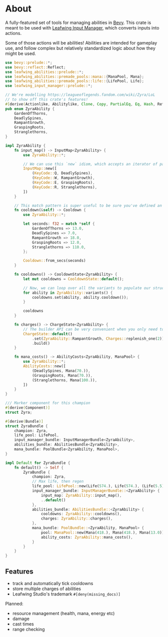 # About

A fully-featured set of tools for managing abilities in [Bevy](https://bevyengine.org/).
This crate is meant to be used with [Leafwing Input Manager](https://github.com/leafwing-studios/leafwing-input-manager), which converts inputs into actions.

Some of those actions will be abilities!
Abilities are intended for gameplay use, and follow complex but relatively standardized logic about how they might be used.

```rust
use bevy::prelude::*;
use bevy::reflect::Reflect;
use leafwing_abilities::prelude::*;
use leafwing_abilities::premade_pools::mana::{ManaPool, Mana};
use leafwing_abilities::premade_pools::life::{LifePool, Life};
use leafwing_input_manager::prelude::*;

// We're modelling https://leagueoflegends.fandom.com/wiki/Zyra/LoL
// to show off this crate's features!
#[derive(Actionlike, Abilitylike, Clone, Copy, PartialEq, Eq, Hash, Reflect)]
pub enum ZyraAbility {
    GardenOfThorns,
    DeadlySpines,
    RampantGrowth,
    GraspingRoots,
    Stranglethorns,
}

impl ZyraAbility {
    fn input_map() -> InputMap<ZyraAbility> {
        use ZyraAbility::*;

        // We can use this `new` idiom, which accepts an iterator of pairs
        InputMap::new([
            (KeyCode::Q, DeadlySpines),
            (KeyCode::W, RampantGrowth),
            (KeyCode::E, GraspingRoots),
            (KeyCode::R, Stranglethorns),
        ])
    }

    // This match pattern is super useful to be sure you've defined an attribute for every variant
    fn cooldown(&self) -> Cooldown {
        use ZyraAbility::*;

        let seconds: f32 = match *self {
            GardenOfThorns => 13.0,
            DeadlySpines => 7.0,
            RampantGrowth => 18.0,
            GraspingRoots => 12.0,
            Stranglethorns => 110.0,
        };

        Cooldown::from_secs(seconds)
    }

    fn cooldowns() -> CooldownState<ZyraAbility> {
        let mut cooldowns = CooldownState::default();

        // Now, we can loop over all the variants to populate our struct
        for ability in ZyraAbility::variants() {
            cooldowns.set(ability, ability.cooldown());
        }

        cooldowns
    }

    fn charges() -> ChargeState<ZyraAbility> {
        // The builder API can be very convenient when you only need to set a couple of values
        ChargeState::default()
            .set(ZyraAbility::RampantGrowth, Charges::replenish_one(2))
            .build()
    }

    fn mana_costs() -> AbilityCosts<ZyraAbility, ManaPool> {
        use ZyraAbility::*;
        AbilityCosts::new([
            (DeadlySpines, Mana(70.)),
            (GraspingRoots, Mana(70.)),
            (Stranglethorns, Mana(100.)),
        ])
    }
}

/// Marker component for this champion
#[derive(Component)]
struct Zyra;

#[derive(Bundle)]
struct ZyraBundle {
    champion: Zyra,
    life_pool: LifePool,
    input_manager_bundle: InputManagerBundle<ZyraAbility>,
    abilities_bundle: AbilitiesBundle<ZyraAbility>,
    mana_bundle: PoolBundle<ZyraAbility, ManaPool>,
}

impl Default for ZyraBundle {
    fn default() -> Self {
        ZyraBundle {
            champion: Zyra,
            // Max life, then regen
            life_pool: LifePool::new(Life(574.), Life(574.), (Life(5.5))),
            input_manager_bundle: InputManagerBundle::<ZyraAbility> {
                input_map: ZyraAbility::input_map(),
                ..default()
            },
            abilities_bundle: AbilitiesBundle::<ZyraAbility> {
                cooldowns: ZyraAbility::cooldowns(),
                charges: ZyraAbility::charges(),
            },
            mana_bundle: PoolBundle::<ZyraAbility, ManaPool> {
                pool: ManaPool::new(Mana(418.), Mana(418.), Mana(13.0)),
                ability_costs: ZyraAbility::mana_costs(),
            }
        }
    }
}
```

## Features

- track and automatically tick cooldowns
- store multiple charges of abilities
- Leafwing Studio's trademark `#[deny(missing_docs)]`

Planned:

- resource management (health, mana, energy etc)
- damage
- cast times
- range checking
